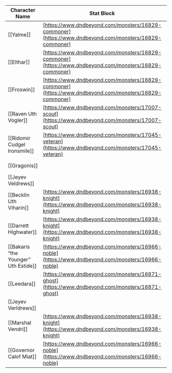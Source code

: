 | Character Name                       | Stat Block                                                                                             | Alignment      | Gender | Place of Origin | Places             | Race      | Stat Block Name |
| ------------------------------------ | ------------------------------------------------------------------------------------------------------ | -------------- | ------ | --------------- | ------------------ | --------- | --------------- |
| [[Yalme]]                            | [https://www.dndbeyond.com/monsters/16829-commoner](https://www.dndbeyond.com/monsters/16829-commoner) | Neutral Good   | Female | Ergoth          | [[The Brass Crab]] | Human     | Commoner        |
| [[Elthar]]                           | [https://www.dndbeyond.com/monsters/16829-commoner](https://www.dndbeyond.com/monsters/16829-commoner) | Neutral Good   | Male   | Solamnia        | [[The Fishbowl]]   | Human     | Commoner        |
| [[Froswin]]                          | [https://www.dndbeyond.com/monsters/16829-commoner](https://www.dndbeyond.com/monsters/16829-commoner) | Chaotic Good   | Female | Solamnia        | [[Market]]         | Human     | Commoner        |
| [[Raven Uth Vogler]]                 | [https://www.dndbeyond.com/monsters/17007-scout](https://www.dndbeyond.com/monsters/17007-scout)       | Neutral Good   | Female | Solamnia        | [[Mayor’s House]]  | Human     | Scout           |
| [[Ridomir Cudgel Ironsmile]]         | [https://www.dndbeyond.com/monsters/17045-veteran](https://www.dndbeyond.com/monsters/17045-veteran)   | True Neutral   | Female | Kayolin         | [[Mercenary Camp]] | Dwarf     | Veteran         |
| [[Gragonis]]                         |                                                                                                        |                |        |                 | [[Mercenary Camp]] | Half-Ogre |                 |
| [[Jeyev Veldrews]]                   |                                                                                                        |                |        |                 | [[Mercenary Camp]] | Human     |                 |
| [[Becklin Uth Viharin]]              | [https://www.dndbeyond.com/monsters/16938-knight](https://www.dndbeyond.com/monsters/16938-knight)     | Lawful Good    | Female | Solamnia        | [[Thornwall Keep]] | Human     | Knight          |
| [[Darrett Highwater]]                | [https://www.dndbeyond.com/monsters/16938-knight](https://www.dndbeyond.com/monsters/16938-knight)     | Lawful Good    | Male   | Solamnia        | [[Thornwall Keep]] | Human     | Knight          |
| [[Bakaris “the Younger” Uth Estide]] | [https://www.dndbeyond.com/monsters/16966-noble](https://www.dndbeyond.com/monsters/16966-noble)       | Neutral Evil   | Male   | Estwilde        | [[The Brass Crab]] | Human     | Noble           |
| [[Leedara]]                          | [https://www.dndbeyond.com/monsters/16871-ghost](https://www.dndbeyond.com/monsters/16871-ghost)       | True Neutral   | Female | Solamnia        | [[The Brass Crab]] | Elf       | Ghost           |
| [[Jeyev Verldrews]]                  |                                                                                                        | True Neutral   | Male   |                 |                    | Human     |                 |
| [[Marshal Vendri]]                   | [https://www.dndbeyond.com/monsters/16938-knight](https://www.dndbeyond.com/monsters/16938-knight)     | Lawful Neutral | Female | Kalaman         | [[Castle Kalaman]] | Human     | Knight          |
| [[Governor Calof Miat]]              | [https://www.dndbeyond.com/monsters/16966-noble](https://www.dndbeyond.com/monsters/16966-noble)       | Lawful Neutral | Male   | Kalaman         | [[Castle Kalaman]] | Human     | Noble           |